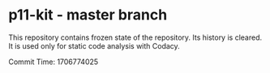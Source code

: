 # p11-kit - master branch

This repository contains frozen state of the repository.
Its history is cleared. It is used only for static code
analysis with Codacy.

Commit Time: 1706774025